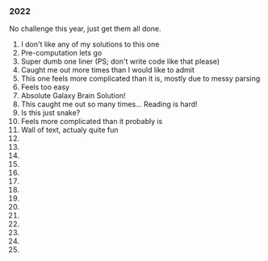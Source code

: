 ### 2022

No challenge this year, just get them all done.

1. I don't like any of my solutions to this one
2. Pre-computation lets go
3. Super dumb one liner (PS; don't write code like that please)
4. Caught me out more times than I would like to admit
5. This one feels more complicated than it is, mostly due to messy parsing
6. Feels too easy
7. Absolute Galaxy Brain Solution!
8. This caught me out so many times... Reading is hard!
9. Is this just snake?
10. Feels more complicated than it probably is
11. Wall of text, actualy quite fun
12.
13.
14.
15.
16.
17.
18.
19.
20.
21.
22.
23.
24.
25.
